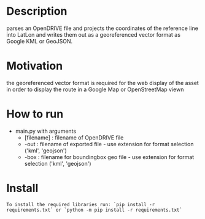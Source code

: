 # Description
parses an OpenDRIVE file and projects the coordinates of the reference line into LatLon and writes them out as a georeferenced vector format as Google KML or GeoJSON.

# Motivation
the georeferenced vector format is required for the web display of the asset in order to display the route in a Google Map or OpenStreetMap viewn

# How to run
- main.py with arguments
    - [filename] : filename of OpenDRIVE file
    - -out : filename of exported file - use extension for format selection ('kml', 'geojson')
	- -box : filename for boundingbox geo file - use extension for format selection ('kml', 'geojson')

# Install
    To install the required libraries run: `pip install -r requirements.txt` or `python -m pip install -r requirements.txt`    